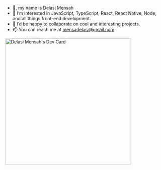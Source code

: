 - 👋, my name is Delasi Mensah
- 👀 I’m interested in JavaScript, TypeScript, React, React Native, Node, and all things front-end development.
- 💞️ I’d be happy to collaborate on cool and interesting projects.
- 📫 You can reach me at mensadelasi@gmail.com.

<a href="https://app.daily.dev/_delasimensah"><img src="https://api.daily.dev/devcards/39ce3dc2d06d450b981cdb595f6e2d5f.png?r=5st" width="400" alt="Delasi Mensah's Dev Card"/></a>

<!---
delasimensah/delasimensah is a ✨ special ✨ repository because its `README.md` (this file) appears on your GitHub profile.
You can click the Preview link to take a look at your changes.
--->

